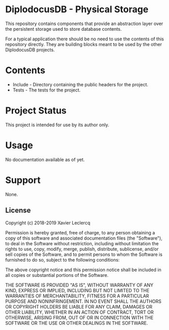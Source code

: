 # DiplodocusDB - Physical Storage

This repository contains components that provide an abstraction layer
over the persistent storage used to store database contents.

For a typical application there should be no need to use the contents of
this repository directly. They are building blocks meant to be used by 
the other DiplodocusDB projects.

# Contents

- Include - Directory containing the public headers for the project.
- Tests - The tests for the project.

# Project Status

This project is intended for use by its author only.

# Usage

No documentation available as of yet.

# Support

None.

## License

Copyright (c) 2018-2019 Xavier Leclercq

Permission is hereby granted, free of charge, to any person obtaining a
copy of this software and associated documentation files (the "Software"),
to deal in the Software without restriction, including without limitation
the rights to use, copy, modify, merge, publish, distribute, sublicense,
and/or sell copies of the Software, and to permit persons to whom the
Software is furnished to do so, subject to the following conditions:

The above copyright notice and this permission notice shall be included in
all copies or substantial portions of the Software.

THE SOFTWARE IS PROVIDED "AS IS", WITHOUT WARRANTY OF ANY KIND, EXPRESS OR
IMPLIED, INCLUDING BUT NOT LIMITED TO THE WARRANTIES OF MERCHANTABILITY,
FITNESS FOR A PARTICULAR PURPOSE AND NONINFRINGEMENT. IN NO EVENT SHALL
THE AUTHORS OR COPYRIGHT HOLDERS BE LIABLE FOR ANY CLAIM, DAMAGES OR OTHER
LIABILITY, WHETHER IN AN ACTION OF CONTRACT, TORT OR OTHERWISE, ARISING
FROM, OUT OF OR IN CONNECTION WITH THE SOFTWARE OR THE USE OR OTHER DEALINGS
IN THE SOFTWARE.
